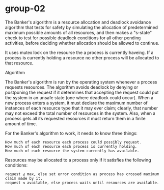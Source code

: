 group-02
========
The Banker's algorithm is a resource allocation and deadlock avoidance algorithm  that tests for safety by simulating
the allocation of predetermined maximum possible amounts of all resources, and then makes a "s-state" check to test
for possible deadlock conditions for all other pending activities, before deciding whether allocation should be allowed
to continue.

It uses mutex lock on the resourse the a process is currently haveing. If a process is currently holding a resource no 
other process will be allocated to that resource.

Algorithm

The Banker's algorithm is run by the operating system whenever a process requests resources. The algorithm avoids
deadlock by denying or postponing the request if it determines that accepting the request could put the system in 
an unsafe state (one where deadlock could occur). When a new process enters a system, it must declare the maximum
number of instances of each resource type that it may ever claim; clearly, that number may not exceed the total number
of resources in the system. Also, when a process gets all its requested resources it must return them in a finite 
amount of time.

For the Banker's algorithm to work, it needs to know three things:

    How much of each resource each process could possibly request.
    How much of each resource each process is currently holding.
    How much of each resource the system currently has available.



Resources may be allocated to a process only if it satisfies the following conditions:

    request ≤ max, else set error condition as process has crossed maximum claim made by it.
    request ≤ available, else process waits until resources are available.

